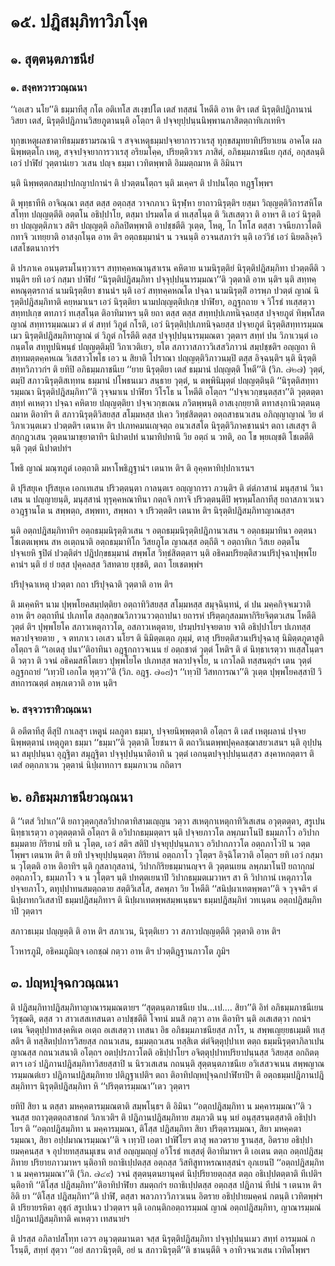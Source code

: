 <h1>๑๕. ปฎิสมฺภิทาวิภโงฺค</h1>
<h2>๑. สุตฺตนฺตภาชนียํ</h2>
<h3>๑. สงฺคหวารวณฺณนา</h3>
<p> ‘‘เอเสว   นโย’’ติ ธมฺมาทีสุ กโต อติเทโส สเงฺขปโต เตสํ ทสฺสนํ โหตีติ อาห ติฯ เตสํ นิรุตฺติปฎิภานานํ วิสยา  เตสํ, นิรุตฺติปฎิภานวิสยภูตานนฺติ อโตฺถฯ ติ ปจฺจยุปฺปนฺนนิพฺพานภาสิตตฺถาทิเภเทหิฯ</p>


<p>ทุกฺขเหตุผลชาตาทิธมฺมชรามรณานิ ฯ สจฺจเหตุธมฺมปจฺจยาการวาเรสุ ทุกฺขสมุทยาทิปริยาเยน อาคโต ผลนิพฺพตฺตโก เหตุ, สจฺจปจฺจยาการวาเรสุ อริยมโคฺค, ปริยตฺติวาเร ภาสิตํ, อภิธมฺมภาชนีเย กุสลํ, อกุสลนฺติ เอวํ ปาฬิยํ วุตฺตานํเยว วเสน ปญฺจ ธมฺมา เวทิตพฺพาติ อิมมตฺถมาห ติ อิมินาฯ</p>


<p>นฺติ นิพฺพตฺตกสมฺปาปกญาปกานํฯ ติ ปวตฺตนโตฺถฯ นฺติ มเคฺคฯ ติ ปาปนโตฺถ ทฎฺฐโพฺพฯ</p>


<p>ติ พุทฺธาทีหิ อาจิณฺณา ตสฺส ตสฺส อตฺถสฺส วาจกภาเว นิรุฬฺหา ยาถาวนิรุตฺติฯ ยสฺมา วิญฺญตฺติวิการสหิโต สโทฺท ปญฺญตฺตีติ อตฺตโน อธิปฺปาโย, ตสฺมา ปรมตโต ตํ ทเสฺสโนฺต ติ วิเสเสตฺวา ติ อาหฯ ติ  เอวํ นิรุตฺติยา ปญฺญตฺติภาเว สติฯ ปญฺญตฺติ อภิลปิตพฺพาติ อาปชฺชตีติ วุเตฺต, โหตุ, โก โทโส ตสฺสา วจนียภาวโตติ กทาจิ วเทยฺยาติ อาสงฺกโนฺต อาห ติฯ  อตฺถธมฺมานํฯ น วจนนฺติ  อวจนสภาวํฯ นฺติ เอวํวิธํ เอวํ นิยตลิงฺควิเสสโชตนาการํฯ</p>


<p>ติ  ปรภาเค อนนฺตรมโนทฺวาเรฯ สทฺทคฺคหณานุสาเรน คหิตาย นามนิรุตฺติยํ นิรุตฺติปฎิสมฺภิทา ปวตฺตตีติ วทนฺติฯ ยทิ เอวํ กสฺมา ปาฬิยํ ‘‘นิรุตฺติปฎิสมฺภิทา ปจฺจุปฺปนฺนารมฺมณา’’ติ วุตฺตาติ อาห นฺติฯ นฺติ สทฺทคฺคหณุตฺตรกาลํ นามนิรุตฺติยา ชานนํฯ นฺติ เอวํ สทฺทคฺคหณโต ปจฺฉา นามนิรุตฺติํ อารพฺภ ปวตฺตํ ญาณํ นิรุตฺติปฎิสมฺภิทาติ คยฺหมาเนฯ เอวํ นิรุตฺติยา นามปญฺญตฺติปเกฺข ปาฬิยา, อฎฺฐกถาย จ วิโรธํ ทเสฺสตฺวา สทฺทปเกฺข ตทภาวํ ทเสฺสโนฺต ติอาทิมาหฯ นฺติ ยถา ตสฺส ตสฺส สทฺทปฺปเภทนิจฺฉยสฺส ปจฺจยภูตํ ทิพฺพโสตญาณํ สทฺทารมฺมณเมว ตํ ตํ สทฺทํ วิภูตํ กโรติ, เอวํ นิรุตฺติปฺปเภทนิจฺฉยสฺส ปจฺจยภูตํ นิรุตฺติสทฺทารมฺมณเมว นิรุตฺติปฎิสมฺภิทาญาณํ ตํ วิภูตํ กโรตีติ ตสฺส ปจฺจุปฺปนฺนารมฺมณตา วุตฺตาฯ สทฺทํ ปน วิภาเวนฺตํ เอกนฺตโต สทฺทูปนิพนฺธํ ปญฺญตฺติมฺปิ วิภาเวติเยว, ยโต สภาวาสภาววิเสสวิภาวนํ สมฺปชฺชติฯ อญฺญถา หิ สทฺทมตฺตคฺคหเณ วิเสสาวโพโธ เอว น สิยาติ โปราณา ปญฺญตฺติวิภาวนมฺปิ ตสฺส อิจฺฉนฺติฯ นฺติ นิรุตฺติสทฺทวิภาวกํฯ ติ ยทิปิ อภิธมฺมภาชนีเย ‘‘ยาย นิรุตฺติยา เตสํ ธมฺมานํ ปญฺญตฺติ โหตี’’ติ (วิภ. ๗๒๗) วุตฺตํ, ตมฺปิ สภาวนิรุตฺติสเทฺทน ธมฺมานํ ปโพธนเมว สนฺธาย วุตฺตํ, น ตพฺพินิมุตฺตํ ปญฺญตฺตินฺติ ‘‘นิรุตฺติสทฺทารมฺมณา นิรุตฺติปฎิสมฺภิทา’’ติ วุจฺจมาเน ปาฬิยา วิโรโธ น โหตีติ อโตฺถฯ ‘‘ปจฺจเวกฺขนฺตสฺสา’’ติ วุตฺตตฺตา สทฺทํ คเหตฺวา ปจฺฉา คหิตาย ปญฺญตฺติยา ปจฺจเวกฺขเณน ภวิตพฺพนฺติ อาสเงฺกยฺยาติ ตทาสงฺกานิวตฺตนตฺถมาห ติอาทิฯ ติ สภาวนิรุตฺติวิสยสฺส สโมฺมหสฺส ปเคว วิทฺธํสิตตฺตา อตฺถสาธนวเสน อภิญฺญาญาณํ วิย ตํ วิภาเวนฺตเมว ปวตฺตติฯ เตนาห ติฯ ปเภทคมนเญฺจตฺถ อนวเสสโต นิรุตฺติวิภาคชานนํฯ ตถา เสเสสุฯ ติ สกฺกฎวเสน วุตฺตนามาขฺยาตาทิฯ นิปาตปทํ  นามาทิปทานิ วิย อตฺถํ น วทติ, อถ โข พฺยเญฺชติ โชเตตีติ นฺติ วุตฺตํ นิปาตปทํฯ</p>


<p>โพธิ  ญาณํ มณฺฑภูตํ เอตฺถาติ  มหาโพธิฎฺฐานํฯ เตนาห ติฯ ติ อุคฺคหาทิปฺปกาเรนฯ</p>


<p>ติ ปุริสยุเค ปุริสยุเค เอกเทเสน ปริวตฺตนฺตา กาลนฺตเร อญฺญาการา ภวนฺติฯ ติ ตํตํภาสานํ มนุสฺสานํ วินาเสน น ปญฺญายนฺติ, มนุสฺสานํ ทุรุคฺคหณาทินา กตฺถจิ กทาจิ ปริวตฺตนฺตีปิ พฺรหฺมโลกาทีสุ ยถาสภาเวเนว อวฎฺฐานโต น สพฺพตฺถ, สพฺพทา, สพฺพถา จ ปริวตฺตติฯ เตนาห ติฯ  นิรุตฺติปฎิสมฺภิทาญาณสฺสฯ</p>


<p>นฺติ อตฺถปฎิสมฺภิทาทิฯ อตฺถธมฺมนิรุตฺติวเสน ฯ อตฺถธมฺมนิรุตฺติปฎิภานวเสน ฯ อตฺถธมฺมาทินา อตฺตนา โชเตตเพฺพน สห อเตฺถนาติ  อตฺถธมฺมาทิโก  วิสยภูโต  ญาณสฺส อตฺถีติ ฯ  อตฺถาทิเก วิสเย  อตฺตโน ปจฺจเยหิ ฐปิตํ ปวตฺติตํฯ  ปฎิปกฺขธมฺมานํ สพฺพโส วิทฺธํสิตตฺตาฯ นฺติ อธิคมปริยตฺติสวนปริปุจฺฉาปุพฺพโยคานํฯ นฺติ ยํ ยํ ยสฺส ปุคฺคลสฺส วิสทตาย ยุชฺชติ, ตถา โยเชตพฺพํฯ</p>


<p>ปริปุจฺฉาเหตุ ปวตฺตา กถา ปริปุจฺฉาติ วุตฺตาติ อาห ติฯ</p>


<p>ติ มเคฺคหิฯ  นาม ปุพฺพโยคสมฺปตฺติยา อตฺถาทิวิสยสฺส สโมฺมหสฺส สมุจฺฉินฺทนํ, ตํ ปน มคฺคกิจฺจเมวาติ อาห ติฯ อตฺถาทีนํ ปเภทโต สลฺลกฺขณวิภาวนววตฺถาปนา ยถารหํ ปริตฺตกุสลมหากิริยจิตฺตวเสน โหตีติ วุตฺตํ ติฯ  ปุพฺพโยโค  สภาวเหตุภาวโต,  อสภาวเหตุตาย, ปรมฺปรปจฺจยตาย จาติ อธิปฺปาโยฯ  ปเภทสฺส พลวปจฺจยตาย ,  จ ตทภาเว เอเสว นโยฯ ติ นิมิตฺตเตฺถ ภุมฺมํ, ตาสุ ปริยตฺติสวนปริปุจฺฉาสุ นิมิตฺตภูตาสูติ อโตฺถฯ ติ ‘‘เอเตสุ ปนา’’ติอาทินา อฎฺฐกถาวจเนน ยํ อตฺถชาตํ วุตฺตํ  โหติฯ ติ ตํ นิทฺธาเรตฺวา ทเสฺสโนฺตฯ ติ วตฺวา ติ วจนํ อธิคมสหิโตเยว ปุพฺพโยโค ปเภทสฺส พลวปจฺจโย, น เกวโลติ ทสฺสนตฺถํฯ เตน วุตฺตํ อฎฺฐกถายํ ‘‘เทฺวปิ เอกโต หุตฺวา’’ติ (วิภ. อฎฺฐ. ๗๑๘)ฯ ‘‘เทฺวปิ วิสทการณา’’ติ วุเตฺต ปุพฺพโยคสฺสาปิ วิสทการณตฺตํ ลพฺภเตวาติ อาห นฺติฯ</p>

</p>


<h3>๒. สจฺจวาราทิวณฺณนา</h3>
<p> ติ อตีตาทีสุ ตีสุปิ กาเลสุฯ  เหตูนํ ผลภูตา ธมฺมา, ปจฺจยนิพฺพตฺตาติ อโตฺถฯ ติ เตสํ เหตุผลานํ ปจฺจยนิพฺพตฺตานํ เหตุภูตา ธมฺมา ‘‘ธมฺมา’’ติ วุตฺตาติ โยชนาฯ ติ ตถาวิเนตพฺพปุคฺคลชฺฌาสยวเสนฯ นฺติ อุปฺปนฺนา สมุปฺปนฺนา อุฎฺฐิตา สมุฎฺฐิตา ปจฺจุปฺปนฺนาติอาทิ น วุตฺตํ เอกนฺตปจฺจุปฺปนฺนเสฺสว สงฺคาหกตฺตาฯ ติ เตสํ อตฺถภาเวน วุตฺตานํ นิปฺผาทกาฯ  ธมฺมภาเวน กถิตาฯ</p>

</p>

</p>


<h2>๒. อภิธมฺมภาชนียวณฺณนา</h2>
<p>   ติ ‘‘เตสํ วิปาเก’’ติ ยถาวุตฺตกุสลวิปากตาทิสามเญฺญน วตฺวา สเหตุกาเหตุกาทิวิเสเสน อวุตฺตตฺตา, สรูเปน นิทฺธาเรตฺวา อวุตฺตตฺตาติ อโตฺถฯ ติ อวิปากธมฺมตฺตาฯ นฺติ ปจฺจยภาวโต ลพฺภมาโนปิ ธมฺมภาโว อวิปากธมฺมตาย กิริยานํ ยทิ น วุโตฺต, เอวํ สติฯ สติปิ ปจฺจยุปฺปนฺนภาเว อวิปากภาวโต อตฺถภาโวปิ น วตฺตโพฺพฯ เตนาห ติฯ ติ ยทิ ปจฺจยุปฺปนฺนตฺตา กิริยานํ อตฺถภาโว วุโตฺตฯ  อิจฺฉิโตวาติ  อโตฺถฯ ยทิ เอวํ กสฺมา น วุโตฺตติ อาห ติอาทิฯ นฺติ กุสลากุสลานํ, วิปากกิริยธมฺมานญฺจฯ ติ วุตฺตนเยน ลพฺภมาโนปิ ยถากฺกมํ อตฺถภาโว, ธมฺมภาโว จ น วุโตฺตฯ นฺติ ปทตฺตเยนาปิ วิปากธมฺมตเมวาหฯ สา หิ วิปากานํ เหตุภาวโต ปจฺจยภาโว, ตทุปฺปาทนสมตฺถตาย สตฺติวิเสโส,  สคพฺภา วิย โหตีติ ‘‘สนิปฺผาเทตพฺพตา’’ติ จ วุจฺจติฯ ตํ  นิปฺผาทกวิเสสาปิ  ธมฺมปฎิสมฺภิทาฯ ติ นิปฺผาเทตพฺพสมฺพเนฺธนฯ ธมฺมปฎิสมฺภิทํ วทเนฺตน อตฺถปฎิสมฺภิทาปิ วุตฺตาฯ</p>


<p>สภาวธเมฺม ปญฺญตฺติ ติ อาห ติฯ สภาเวน, นิรุตฺติเยว วา สภาวปญฺญตฺตีติ วุตฺตาติ อาห ติฯ</p>


<p> โวหารภูมิํ, อธิคมภูมิญฺจ เอกชฺฌํ กตฺวา อาห ติฯ  ปวตฺติฎฺฐานภาวโต ภูมิฯ</p>

</p>


<h2>๓. ปญฺหปุจฺฉกวณฺณนา</h2>
<p> ติ  ปฎิสมฺภิทาปฎิสมฺภิทาญาณารมฺมณตายฯ ‘‘สุตฺตนฺตภาชนีเย ปน…เป.… สิยา’’ติ อิทํ อภิธมฺมภาชนีเยน วิรุชฺฌติ, ตสฺส วา สาวเสสเทสนตา อาปชฺชตีติ โจทนํ มนสิ กตฺวา อาห ติอาทิฯ นฺติ อเสเสตฺวา กถนํฯ เตน จิตฺตุปฺปาทสงฺคหิเต อเตฺถ อเสเสตฺวา เทสนา อิธ อภิธมฺมภาชนียสฺส ภาโร, น สพฺพเญยฺยธเมฺมติ ทเสฺสติฯ ติ ทสฺสิตปฺปการวิสยสฺส กถนวเสน, ธมฺมตฺถวเสน ทสฺสิเต ตํตํจิตฺตุปฺปาเท ตตฺถ ธมฺมนิรุตฺตาภิลาเปน ญาณสฺส กถนวเสนาติ อโตฺถฯ  อตปฺปรภาวโตติ อธิปฺปาโยฯ  อจิตฺตุปฺปาทปริยาปนฺนสฺส วิสยสฺส อกถิตตฺตาฯ เอวํ ปฎิภานปฎิสมฺภิทาวิสยสฺสาปิ น  นิรวเสเสน กถนนฺติ สุตฺตนฺตภาชนีเย อวิเสสวจเนน สพฺพญาณารมฺมณตํเยว ปฎิภานปฎิสมฺภิทาย ปติฎฺฐาเปติฯ ตถา ติอาทิปญฺหปุจฺฉกปาฬิยาปิฯ ติ อตฺถธมฺมปฎิภานปฎิสมฺภิทาฯ นิรุตฺติปฎิสมฺภิทา หิ ‘‘ปริตฺตารมฺมณา’’เตว วุตฺตาฯ</p>


<p>ยทิปิ สิยา น ตสฺสา มหคฺคตารมฺมณตาติ สมฺพโนฺธฯ ติ อิมินา ‘‘อตฺถปฎิสมฺภิทา น มคฺคารมฺมณา’’ติ วจนสฺส ยถาวุตฺตตฺถสาธกตํ วิภาเวติฯ ติ ปฎิภานปฎิสมฺภิทาย  สมฺภวติ นนุ นยํ อนุสฺสรนฺตสฺสาติ อธิปฺปาโยฯ ติ ‘‘อตฺถปฎิสมฺภิทา น มคฺคารมฺมณา, ติโสฺส ปฎิสมฺภิทา สิยา ปริตฺตารมฺมณา, สิยา มหคฺคตารมฺมณา, สิยา อปฺปมาณารมฺมณา’’ติ จ เทฺวปิ เอตา ปาฬิโยฯ ตาสุ พลวตราย ฐานสฺส, อิตราย อธิปฺปายมคฺคนสฺส จ อุปายทสฺสนมุเขน ตาสํ อญฺญมญฺญํ อวิโรธํ ทเสฺสตุํ ติอาทิมาหฯ ติ เอเตน ตตฺถ อตฺถปฎิสมฺภิทาย ปริยายภาวมาหฯ นฺติอาทิ ยถาธิเปฺปตสฺส อตฺถสฺส วิสทิสูทาหรณทสฺสนํฯ อุภเยนปิ ‘‘อตฺถปฎิสมฺภิทา น มคฺคารมฺมณา’’ติ (วิภ. ๗๔๙) วจนํ สุตฺตนฺตนยานุคตํ นิปฺปริยายตฺถสฺส ตตฺถ อธิเปฺปตตฺตาติ ทีเปติฯ นฺติอาทิ ‘‘ติโสฺส ปฎิสมฺภิทา’’ติอาทิปาฬิยา สมตฺถกํฯ ยถาธิเปฺปตสฺส อตฺถสฺส ปฎิภานํ ทีปนํ ฯ เตนาห ติฯ อิติ ยา ‘‘ติโสฺส ปฎิสมฺภิทา’’ติ ปาฬิ, ตสฺสา พลวภาววิภาวเนน  อิตราย อธิปฺปายมคฺคนํ กตนฺติ เวทิตพฺพํฯ ติ ปริยายรหิตา อุชุกํ สรูเปเนว ปวตฺตาฯ นฺติ เอกนฺติกอตฺถารมฺมณํ ญาณํ อตฺถปฎิสมฺภิทา, ญาณารมฺมณํ ปฎิภานปฎิสมฺภิทาติ คเหตฺวา เทสนายํฯ</p>


<p>ติ ปรสฺส อภิลาปสโทฺท เอวฯ อนุวตฺตมานตา จสฺส นิรุตฺติปฎิสมฺภิทา ปจฺจุปฺปนฺนเมว สทฺทํ อารมฺมณํ กโรนฺตี, สทฺทํ สุตฺวา ‘‘อยํ สภาวนิรุตฺติ, อยํ น สภาวนิรุตฺตี’’ติ ชานนฺตีติ จ อาทิวจนวเสน เวทิตโพฺพฯ</p>

</p>

</p>





